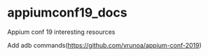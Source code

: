 # appiumconf19_docs
Appium conf 19 interesting resources

Add adb commands(https://github.com/vrunoa/appium-conf-2019)
